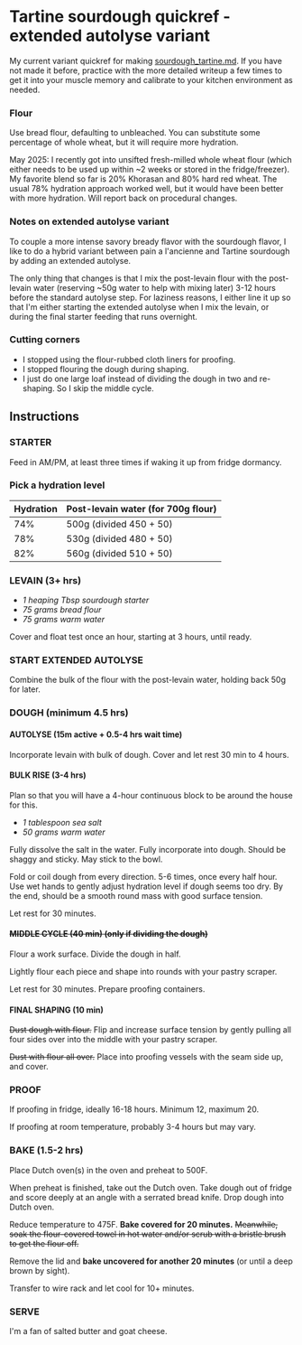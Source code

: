 # Tartine sourdough quickref - extended autolyse variant

My current variant quickref for making [sourdough_tartine.md](sourdough_tartine.md). If you have not made it before, practice with the more detailed writeup a few times to get it into your muscle memory and calibrate to your kitchen environment as needed.

### Flour
Use bread flour, defaulting to unbleached. You can substitute some percentage of whole wheat, but it will require more hydration.

May 2025: I recently got into unsifted fresh-milled whole wheat flour (which either needs to be used up within ~2 weeks or stored in the fridge/freezer). My favorite blend so far is 20% Khorasan and 80% hard red wheat. The usual 78% hydration approach worked well, but it would have been better with more hydration. Will report back on procedural changes.

### Notes on extended autolyse variant
To couple a more intense savory bready flavor with the sourdough flavor, I like to do a hybrid variant between pain a l'ancienne and Tartine sourdough by adding an extended autolyse. 

The only thing that changes is that I mix the post-levain flour with the post-levain water (reserving ~50g water to help with mixing later) 3-12 hours before the standard autolyse step. For laziness reasons, I either line it up so that I'm either starting the extended autolyse when I mix the levain, or during the final starter feeding that runs overnight.

### Cutting corners
- I stopped using the flour-rubbed cloth liners for proofing.
- I stopped flouring the dough during shaping.
- I just do one large loaf instead of dividing the dough in two and re-shaping. So I skip the middle cycle.

## Instructions

### STARTER
Feed in AM/PM, at least three times if waking it up from fridge dormancy.

### Pick a hydration level

Hydration | Post-levain water (for 700g flour)
:--- | ---
74% | 500g (divided 450 + 50)
78% | 530g (divided 480 + 50)
82% | 560g (divided 510 + 50)

### LEVAIN (3+ hrs)
+ *1 heaping Tbsp sourdough starter*
+ *75 grams bread flour*
+ *75 grams warm water*

Cover and float test once an hour, starting at 3 hours, until ready.

### START EXTENDED AUTOLYSE

Combine the bulk of the flour with the post-levain water, holding back 50g for later.

### DOUGH (minimum 4.5 hrs)

#### AUTOLYSE (15m active + 0.5-4 hrs wait time)

Incorporate levain with bulk of dough. Cover and let rest 30 min to 4 hours.

#### BULK RISE (3-4 hrs)
Plan so that you will have a 4-hour continuous block to be around the house for this.

+ *1 tablespoon sea salt*
+ *50 grams warm water*

Fully dissolve the salt in the water. Fully incorporate into dough. Should be shaggy and sticky. May stick to the bowl.

Fold or coil dough from every direction. 5-6 times, once every half hour. Use wet hands to gently adjust hydration level if dough seems too dry. By the end, should be a smooth round mass with good surface tension.

Let rest for 30 minutes.

#### ~~MIDDLE CYCLE (40 min) (only if dividing the dough)~~

Flour a work surface. Divide the dough in half.

Lightly flour each piece and shape into rounds with your pastry scraper.

Let rest for 30 minutes. Prepare proofing containers.

#### FINAL SHAPING (10 min)

~~Dust dough with flour.~~ Flip and increase surface tension by gently pulling all four sides over into the middle with your pastry scraper.

~~Dust with flour all over.~~ Place into proofing vessels with the seam side up, and cover.

### PROOF

If proofing in fridge, ideally 16-18 hours. Minimum 12, maximum 20.

If proofing at room temperature, probably 3-4 hours but may vary.

### BAKE (1.5-2 hrs)

Place Dutch oven(s) in the oven and preheat to 500F.

When preheat is finished, take out the Dutch oven. Take dough out of fridge and score deeply at an angle with a serrated bread knife. Drop dough into Dutch oven.

Reduce temperature to 475F. **Bake covered for 20 minutes.** ~~Meanwhile, soak the flour-covered towel in hot water and/or scrub with a bristle brush to get the flour off.~~

Remove the lid and **bake uncovered for another 20 minutes** (or until a deep brown by sight).

Transfer to wire rack and let cool for 10+ minutes.

### SERVE

I'm a fan of salted butter and goat cheese.
